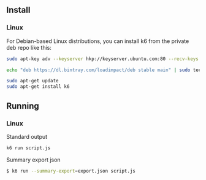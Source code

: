 Install
-------
### Linux
For Debian-based Linux distributions, you can install k6 from the private deb repo like this:
```bash
sudo apt-key adv --keyserver hkp://keyserver.ubuntu.com:80 --recv-keys 379CE192D401AB61
```
```bash
echo "deb https://dl.bintray.com/loadimpact/deb stable main" | sudo tee -a /etc/apt/sources.list
```
```bash
sudo apt-get update
sudo apt-get install k6
```
Running
-------
### Linux
Standard output
```bash
k6 run script.js
```
Summary export json
```bash
$ k6 run --summary-export=export.json script.js
```



